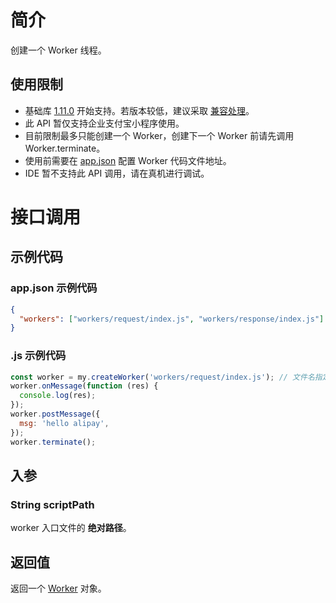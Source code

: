 # 简介

创建一个 Worker 线程。

## 使用限制

- 基础库 [1.11.0](https://opendocs.alipay.com/mini/framework/lib) 开始支持。若版本较低，建议采取 [兼容处理](https://opendocs.alipay.com/mini/framework/compatibility)。
- 此 API 暂仅支持企业支付宝小程序使用。
- 目前限制最多只能创建一个 Worker，创建下一个 Worker 前请先调用 Worker.terminate。
- 使用前需要在 [app.json](https://opendocs.alipay.com/mini/framework/app-json#workers) 配置 Worker 代码文件地址。
- IDE 暂不支持此 API 调用，请在真机进行调试。

# 接口调用

## 示例代码

### app.json 示例代码

```json
{
  "workers": ["workers/request/index.js", "workers/response/index.js"]
}
```

### .js 示例代码

```javascript
const worker = my.createWorker('workers/request/index.js'); // 文件名指定 worker 的入口文件路径，绝对路径
worker.onMessage(function (res) {
  console.log(res);
});
worker.postMessage({
  msg: 'hello alipay',
});
worker.terminate();
```

## 入参

### String scriptPath

worker 入口文件的 **绝对路径**。

## 返回值

返回一个 [Worker](https://opendocs.alipay.com/mini/api/worker) 对象。
